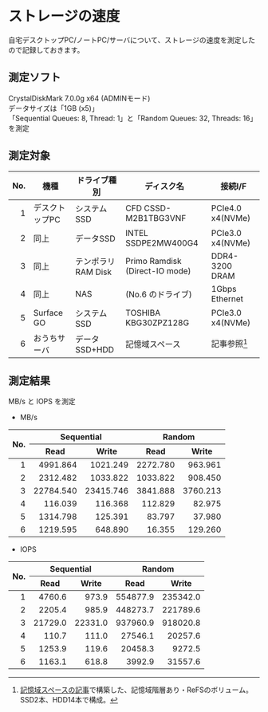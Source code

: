 # ストレージの速度

自宅デスクトップPC/ノートPC/サーバについて、ストレージの速度を測定したので記録しておきます。  

## 測定ソフト  
CrystalDiskMark 7.0.0g x64 (ADMINモード)  
データサイズは「1GB (x5)」  
「Sequential Queues: 8, Thread: 1」と「Random Queues: 32, Threads: 16」を測定


## 測定対象

| No. |           機種 | ドライブ種別 |           ディスク名 |          接続I/F |
| --: | -------------- | ------------ | -------------------- | ---------------- |
|   1 | デスクトップPC |   システムSSD | CFD CSSD-M2B1TBG3VNF | PCIe4.0 x4(NVMe) |
|   2 |           同上 |     データSSD | INTEL SSDPE2MW400G4  | PCIe3.0 x4(NVMe) |
|   3 |           同上 | テンポラリ<br>RAM Disk | Primo Ramdisk<br>(Direct-IO mode) | DDR4-3200 DRAM |
|   4 |           同上 |           NAS | (No.6 のドライブ)    |   1Gbps Ethernet |
|   5 | Surface GO     |   システムSSD | TOSHIBA KBG30ZPZ128G | PCIe3.0 x4(NVMe) |
|   6 |   おうちサーバ | データSSD+HDD | 記憶域スペース       | 記事参照[^1] |

## 測定結果
MB/s と IOPS を測定  

* MB/s

<style>
table#benchmark_teble_MBPS th, table#benchmark_teble_IOPS th { text-align: center;  vertical-align: middle; }
table#benchmark_teble_MBPS td, table#benchmark_teble_IOPS td { text-align: right;   vertical-align: middle; }
</style>

<table id="benchmark_teble_MBPS">
<thead>
<tr><th rowspan="3">No.</th><th colspan="2">Sequential</th><th colspan="2">Random</th></tr>
<tr>          <th>   Read     </th><th>   Write    </th><th>   Read     </th><th>   Write    </th></tr>
</thead>
<tbody>
<tr><td>1</td><td>   4991.864 </td><td>   1021.249 </td><td>   2272.780 </td><td>    963.961 </td></tr>
<tr><td>2</td><td>   2312.482 </td><td>   1033.822 </td><td>   1033.822 </td><td>    908.450 </td></tr>
<tr><td>3</td><td>  22784.540 </td><td>  23415.746 </td><td>   3841.888 </td><td>   3760.213 </td></tr>
<tr><td>4</td><td>    116.039 </td><td>    116.368 </td><td>    112.829 </td><td>     82.975 </td></tr>
<tr><td>5</td><td>   1314.798 </td><td>    125.391 </td><td>     83.797 </td><td>     37.980 </td></tr>
<tr><td>6</td><td>   1219.595 </td><td>    648.890 </td><td>     16.355 </td><td>    129.260 </td></tr>
</tbody>
</table>

* IOPS

<table id="benchmark_teble_IOPS">
<thead>
<tr><th rowspan="3">No.</th><th colspan="2">Sequential</th><th colspan="2">Random</th></tr>
<tr>          <th>   Read     </th><th>   Write    </th><th>   Read     </th><th>   Write    </th></tr>
</thead>
<tbody>
<tr><td>1</td><td>   4760.6   </td><td>    973.9   </td><td> 554877.9   </td><td> 235342.0   </td></tr>
<tr><td>2</td><td>   2205.4   </td><td>    985.9   </td><td> 448273.7   </td><td> 221789.6   </td></tr>
<tr><td>3</td><td>  21729.0   </td><td>  22331.0   </td><td> 937960.9   </td><td> 918020.8   </td></tr>
<tr><td>4</td><td>    110.7   </td><td>    111.0   </td><td>  27546.1   </td><td>  20257.6   </td></tr>
<tr><td>5</td><td>   1253.9   </td><td>    119.6   </td><td>  20458.3   </td><td>   9272.5   </td></tr>
<tr><td>6</td><td>   1163.1   </td><td>    618.8   </td><td>   3992.9   </td><td>  31557.6   </td></tr>
</tbody>
</table>



[^1]: [記憶域スペースの記事](/Windows/%E8%A8%98%E6%86%B6%E5%9F%9F%E3%82%B9%E3%83%9A%E3%83%BC%E3%82%B9/#_10)で構築した、記憶域階層あり・ReFSのボリューム。SSD2本、HDD14本で構成。
